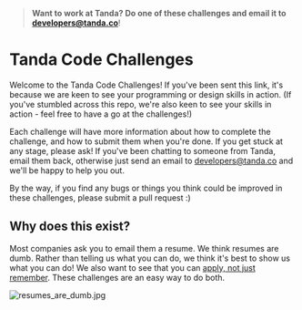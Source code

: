 > **Want to work at Tanda? Do one of these challenges and email it to developers@tanda.co**!

Tanda Code Challenges
=================================

Welcome to the Tanda Code Challenges! If you've been sent this link, it's because we are keen to see your programming or design skills in action. (If you've stumbled across this repo, we're also keen to see your skills in action - feel free to have a go at the challenges!)

Each challenge will have more information about how to complete the challenge, and how to submit them when you're done. If you get stuck at
any stage, please ask! If you've been chatting to someone from Tanda, email them back, otherwise just send an email to developers@tanda.co
and we'll be happy to help you out.

By the way, if you find any bugs or things you think could be improved in these challenges, please submit a pull request :)

## Why does this exist?

Most companies ask you to email them a resume. We think resumes are dumb. Rather than telling us what you can do, we think it's best to show us what you can do! We also want to see that you can [apply, not just remember](https://blog.testdome.com/blooms-taxonomy/). These challenges are an easy way to do both.

![resumes_are_dumb.jpg](https://user-images.githubusercontent.com/509837/37746609-c8bfff9e-2dc6-11e8-9228-5d1772ff50d6.JPG)
